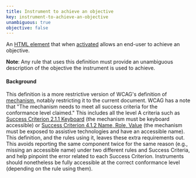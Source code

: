 ```yaml
---
title: Instrument to achieve an objective
key: instrument-to-achieve-an-objective
unambiguous: true
objective: false
---
```


An [HTML element][] that when [activated][] allows an end-user to achieve an objective.

**Note**: Any rule that uses this definition must provide an unambiguous description of the objective the instrument is used to achieve.

#### Background

This definition is a more restrictive version of WCAG's definition of [mechanism][], notably restricting it to the current document. WCAG has a note that "The mechanism needs to meet all success criteria for the conformance level claimed." This includes all the level A criteria such as [Success Criterion 2.1.1 Keyboard][sc211] (the mechanism must be keyboard accessible) or [Success Criterion 4.1.2 Name, Role, Value][sc412] (the mechanism must be exposed to assistive technologies and have an accessible name). This definition, and the rules using it, leaves these extra requirements out. This avoids reporting the same component twice for the same reason (e.g., missing an accessible name) under two different rules and Success Criteria, and help pinpoint the error related to each Success Criterion. Instruments should nonetheless be fully accessible at the correct conformance level (depending on the rule using them).

[activated]: https://html.spec.whatwg.org/#activation
[html element]: https://html.spec.whatwg.org/multipage/dom.html#htmlelement
[mechanism]: https://www.w3.org/TR/WCAG21/#dfn-mechanism 'WCAG Definition of Mechanism'
[sc211]: https://www.w3.org/TR/WCAG21/#keyboard 'Success Criterion 2.1.1 Keyboard'
[sc412]: https://www.w3.org/TR/WCAG21/#name-role-value 'Success Criterion 4.1.2 Name, Role, Value'
